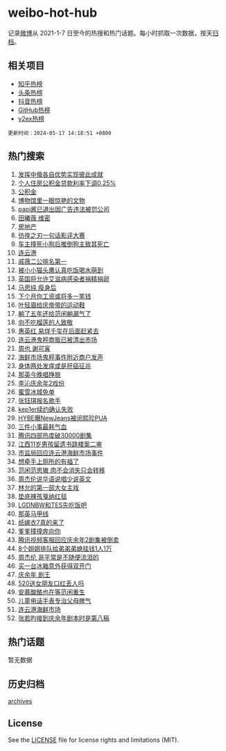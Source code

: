 # weibo-hot-hub

记录[微博](https://www.weibo.com)从 2021-1-7 日至今的热搜和热门话题。每小时抓取一次数据，按天[归档](archives)。

## 相关项目

- [知乎热榜](https://github.com/lonnyzhang423/zhihu-hot-hub)
- [头条热榜](https://github.com/lonnyzhang423/toutiao-hot-hub)
- [抖音热榜](https://github.com/lonnyzhang423/douyin-hot-hub)
- [GitHub热榜](https://github.com/lonnyzhang423/github-hot-hub)
- [v2ex热榜](https://github.com/lonnyzhang423/v2ex-hot-hub)


`更新时间：2024-05-17 14:18:51 +0800`

## 热门搜索

1. [发挥中俄各自优势实现彼此成就](https://m.weibo.cn/search?containerid=100103type%3D1%26t%3D10%26q%3D%23%E5%8F%91%E6%8C%A5%E4%B8%AD%E4%BF%84%E5%90%84%E8%87%AA%E4%BC%98%E5%8A%BF%E5%AE%9E%E7%8E%B0%E5%BD%BC%E6%AD%A4%E6%88%90%E5%B0%B1%23&stream_entry_id=51&isnewpage=1&extparam=seat%3D1%26pos%3D0%26q%3D%2523%25E5%258F%2591%25E6%258C%25A5%25E4%25B8%25AD%25E4%25BF%2584%25E5%2590%2584%25E8%2587%25AA%25E4%25BC%2598%25E5%258A%25BF%25E5%25AE%259E%25E7%258E%25B0%25E5%25BD%25BC%25E6%25AD%25A4%25E6%2588%2590%25E5%25B0%25B1%2523%26stream_entry_id%3D51%26c_type%3D51%26dgr%3D0%26filter_type%3Drealtimehot%26cate%3D10103%26display_time%3D1715926730%26pre_seqid%3D1715926730237013190113)
1. [个人住房公积金贷款利率下调0.25%](https://m.weibo.cn/search?containerid=100103type%3D1%26t%3D10%26q%3D%23%E4%B8%AA%E4%BA%BA%E4%BD%8F%E6%88%BF%E5%85%AC%E7%A7%AF%E9%87%91%E8%B4%B7%E6%AC%BE%E5%88%A9%E7%8E%87%E4%B8%8B%E8%B0%830.25%25%23&stream_entry_id=31&isnewpage=1&extparam=seat%3D1%26pos%3D0%26stream_entry_id%3D31%26lcate%3D5001%26flag%3D1%26realpos%3D1%26filter_type%3Drealtimehot%26dgr%3D0%26c_type%3D31%26cate%3D5001%26q%3D%2523%25E4%25B8%25AA%25E4%25BA%25BA%25E4%25BD%258F%25E6%2588%25BF%25E5%2585%25AC%25E7%25A7%25AF%25E9%2587%2591%25E8%25B4%25B7%25E6%25AC%25BE%25E5%2588%25A9%25E7%258E%2587%25E4%25B8%258B%25E8%25B0%25830.25%2525%2523%26band_rank%3D1%26display_time%3D1715926730%26pre_seqid%3D1715926730237013190113)
1. [公积金](https://m.weibo.cn/search?containerid=100103type%3D1%26t%3D10%26q%3D%E5%85%AC%E7%A7%AF%E9%87%91&stream_entry_id=31&isnewpage=1&extparam=seat%3D1%26pos%3D1%26stream_entry_id%3D31%26lcate%3D5001%26flag%3D1%26realpos%3D2%26filter_type%3Drealtimehot%26dgr%3D0%26c_type%3D31%26cate%3D5001%26q%3D%25E5%2585%25AC%25E7%25A7%25AF%25E9%2587%2591%26band_rank%3D2%26display_time%3D1715926730%26pre_seqid%3D1715926730237013190113)
1. [博物馆里一眼惊艳的文物](https://m.weibo.cn/search?containerid=100103type%3D1%26t%3D10%26q%3D%23%E5%8D%9A%E7%89%A9%E9%A6%86%E9%87%8C%E4%B8%80%E7%9C%BC%E6%83%8A%E8%89%B3%E7%9A%84%E6%96%87%E7%89%A9%23&stream_entry_id=31&isnewpage=1&extparam=seat%3D1%26pos%3D2%26stream_entry_id%3D31%26lcate%3D5001%26flag%3D0%26realpos%3D3%26filter_type%3Drealtimehot%26dgr%3D0%26c_type%3D31%26cate%3D5001%26q%3D%2523%25E5%258D%259A%25E7%2589%25A9%25E9%25A6%2586%25E9%2587%258C%25E4%25B8%2580%25E7%259C%25BC%25E6%2583%258A%25E8%2589%25B3%25E7%259A%2584%25E6%2596%2587%25E7%2589%25A9%2523%26band_rank%3D3%26display_time%3D1715926730%26pre_seqid%3D1715926730237013190113)
1. [papi酱已退出因广告违法被罚公司](https://m.weibo.cn/search?containerid=100103type%3D1%26t%3D10%26q%3D%23papi%E9%85%B1%E5%B7%B2%E9%80%80%E5%87%BA%E5%9B%A0%E5%B9%BF%E5%91%8A%E8%BF%9D%E6%B3%95%E8%A2%AB%E7%BD%9A%E5%85%AC%E5%8F%B8%23&stream_entry_id=31&isnewpage=1&extparam=seat%3D1%26pos%3D3%26stream_entry_id%3D31%26lcate%3D5001%26flag%3D1%26realpos%3D4%26filter_type%3Drealtimehot%26dgr%3D0%26c_type%3D31%26cate%3D5001%26q%3D%2523papi%25E9%2585%25B1%25E5%25B7%25B2%25E9%2580%2580%25E5%2587%25BA%25E5%259B%25A0%25E5%25B9%25BF%25E5%2591%258A%25E8%25BF%259D%25E6%25B3%2595%25E8%25A2%25AB%25E7%25BD%259A%25E5%2585%25AC%25E5%258F%25B8%2523%26band_rank%3D4%26display_time%3D1715926730%26pre_seqid%3D1715926730237013190113)
1. [田曦薇 维密](https://m.weibo.cn/search?containerid=100103type%3D1%26t%3D10%26q%3D%E7%94%B0%E6%9B%A6%E8%96%87+%E7%BB%B4%E5%AF%86&stream_entry_id=31&isnewpage=1&extparam=seat%3D1%26pos%3D4%26stream_entry_id%3D31%26lcate%3D5001%26flag%3D2%26realpos%3D5%26filter_type%3Drealtimehot%26dgr%3D0%26c_type%3D31%26cate%3D5001%26q%3D%25E7%2594%25B0%25E6%259B%25A6%25E8%2596%2587%2520%25E7%25BB%25B4%25E5%25AF%2586%26band_rank%3D5%26display_time%3D1715926730%26pre_seqid%3D1715926730237013190113)
1. [房地产](https://m.weibo.cn/search?containerid=100103type%3D1%26t%3D10%26q%3D%E6%88%BF%E5%9C%B0%E4%BA%A7&stream_entry_id=31&isnewpage=1&extparam=seat%3D1%26pos%3D5%26stream_entry_id%3D31%26lcate%3D5001%26flag%3D1%26realpos%3D6%26filter_type%3Drealtimehot%26dgr%3D0%26c_type%3D31%26cate%3D5001%26q%3D%25E6%2588%25BF%25E5%259C%25B0%25E4%25BA%25A7%26band_rank%3D6%26display_time%3D1715926730%26pre_seqid%3D1715926730237013190113)
1. [彷徨之刃一句话影评大赛](https://m.weibo.cn/search?containerid=100103type%3D1%26t%3D10%26q%3D%23%E5%BD%B7%E5%BE%A8%E4%B9%8B%E5%88%83%E4%B8%80%E5%8F%A5%E8%AF%9D%E5%BD%B1%E8%AF%84%E5%A4%A7%E8%B5%9B%23&stream_entry_id=31&isnewpage=1&extparam=seat%3D1%26pos%3D6%26is_ad_pos%3D1%26stream_entry_id%3D31%26lcate%3D5001%26cate%3D5001%26filter_type%3Drealtimehot%26dgr%3D0%26c_type%3D31%26adid%3D236376%26q%3D%2523%25E5%25BD%25B7%25E5%25BE%25A8%25E4%25B9%258B%25E5%2588%2583%25E4%25B8%2580%25E5%258F%25A5%25E8%25AF%259D%25E5%25BD%25B1%25E8%25AF%2584%25E5%25A4%25A7%25E8%25B5%259B%2523%26band_rank%3D7%26display_time%3D1715926730%26pre_seqid%3D1715926730237013190113)
1. [车主撞死小狗后推倒狗主致其死亡](https://m.weibo.cn/search?containerid=100103type%3D1%26t%3D10%26q%3D%23%E8%BD%A6%E4%B8%BB%E6%92%9E%E6%AD%BB%E5%B0%8F%E7%8B%97%E5%90%8E%E6%8E%A8%E5%80%92%E7%8B%97%E4%B8%BB%E8%87%B4%E5%85%B6%E6%AD%BB%E4%BA%A1%23&stream_entry_id=31&isnewpage=1&extparam=seat%3D1%26pos%3D7%26stream_entry_id%3D31%26lcate%3D5001%26flag%3D0%26realpos%3D7%26filter_type%3Drealtimehot%26dgr%3D0%26c_type%3D31%26cate%3D5001%26q%3D%2523%25E8%25BD%25A6%25E4%25B8%25BB%25E6%2592%259E%25E6%25AD%25BB%25E5%25B0%258F%25E7%258B%2597%25E5%2590%258E%25E6%258E%25A8%25E5%2580%2592%25E7%258B%2597%25E4%25B8%25BB%25E8%2587%25B4%25E5%2585%25B6%25E6%25AD%25BB%25E4%25BA%25A1%2523%26band_rank%3D7%26display_time%3D1715926730%26pre_seqid%3D1715926730237013190113)
1. [连云港](https://m.weibo.cn/search?containerid=100103type%3D1%26t%3D10%26q%3D%E8%BF%9E%E4%BA%91%E6%B8%AF&stream_entry_id=31&isnewpage=1&extparam=seat%3D1%26pos%3D8%26stream_entry_id%3D31%26lcate%3D5001%26flag%3D1%26realpos%3D8%26filter_type%3Drealtimehot%26dgr%3D0%26c_type%3D31%26cate%3D5001%26q%3D%25E8%25BF%259E%25E4%25BA%2591%25E6%25B8%25AF%26band_rank%3D8%26display_time%3D1715926730%26pre_seqid%3D1715926730237013190113)
1. [戚薇二公排名第一](https://m.weibo.cn/search?containerid=100103type%3D1%26t%3D10%26q%3D%23%E6%88%9A%E8%96%87%E4%BA%8C%E5%85%AC%E6%8E%92%E5%90%8D%E7%AC%AC%E4%B8%80%23&stream_entry_id=31&isnewpage=1&extparam=seat%3D1%26pos%3D9%26stream_entry_id%3D31%26lcate%3D5001%26flag%3D1%26realpos%3D9%26filter_type%3Drealtimehot%26dgr%3D0%26c_type%3D31%26cate%3D5001%26q%3D%2523%25E6%2588%259A%25E8%2596%2587%25E4%25BA%258C%25E5%2585%25AC%25E6%258E%2592%25E5%2590%258D%25E7%25AC%25AC%25E4%25B8%2580%2523%26band_rank%3D9%26display_time%3D1715926730%26pre_seqid%3D1715926730237013190113)
1. [被小小猫头鹰认真吃饭喝水萌到](https://m.weibo.cn/search?containerid=100103type%3D1%26t%3D10%26q%3D%23%E8%A2%AB%E5%B0%8F%E5%B0%8F%E7%8C%AB%E5%A4%B4%E9%B9%B0%E8%AE%A4%E7%9C%9F%E5%90%83%E9%A5%AD%E5%96%9D%E6%B0%B4%E8%90%8C%E5%88%B0%23&stream_entry_id=31&isnewpage=1&extparam=seat%3D1%26pos%3D10%26stream_entry_id%3D31%26lcate%3D5001%26flag%3D32768%26realpos%3D10%26filter_type%3Drealtimehot%26dgr%3D0%26c_type%3D31%26cate%3D5001%26q%3D%2523%25E8%25A2%25AB%25E5%25B0%258F%25E5%25B0%258F%25E7%258C%25AB%25E5%25A4%25B4%25E9%25B9%25B0%25E8%25AE%25A4%25E7%259C%259F%25E5%2590%2583%25E9%25A5%25AD%25E5%2596%259D%25E6%25B0%25B4%25E8%2590%258C%25E5%2588%25B0%2523%26band_rank%3D10%26display_time%3D1715926730%26pre_seqid%3D1715926730237013190113)
1. [英国将允许艾滋病感染者捐精捐卵](https://m.weibo.cn/search?containerid=100103type%3D1%26t%3D10%26q%3D%23%E8%8B%B1%E5%9B%BD%E5%B0%86%E5%85%81%E8%AE%B8%E8%89%BE%E6%BB%8B%E7%97%85%E6%84%9F%E6%9F%93%E8%80%85%E6%8D%90%E7%B2%BE%E6%8D%90%E5%8D%B5%23&stream_entry_id=31&isnewpage=1&extparam=seat%3D1%26pos%3D11%26stream_entry_id%3D31%26lcate%3D5001%26flag%3D2%26realpos%3D11%26filter_type%3Drealtimehot%26dgr%3D0%26c_type%3D31%26cate%3D5001%26q%3D%2523%25E8%258B%25B1%25E5%259B%25BD%25E5%25B0%2586%25E5%2585%2581%25E8%25AE%25B8%25E8%2589%25BE%25E6%25BB%258B%25E7%2597%2585%25E6%2584%259F%25E6%259F%2593%25E8%2580%2585%25E6%258D%2590%25E7%25B2%25BE%25E6%258D%2590%25E5%258D%25B5%2523%26band_rank%3D11%26display_time%3D1715926730%26pre_seqid%3D1715926730237013190113)
1. [马思纯 瘦身后](https://m.weibo.cn/search?containerid=100103type%3D1%26t%3D10%26q%3D%E9%A9%AC%E6%80%9D%E7%BA%AF+%E7%98%A6%E8%BA%AB%E5%90%8E&stream_entry_id=31&isnewpage=1&extparam=seat%3D1%26pos%3D12%26stream_entry_id%3D31%26lcate%3D5001%26flag%3D1%26realpos%3D12%26filter_type%3Drealtimehot%26dgr%3D0%26c_type%3D31%26cate%3D5001%26q%3D%25E9%25A9%25AC%25E6%2580%259D%25E7%25BA%25AF%2520%25E7%2598%25A6%25E8%25BA%25AB%25E5%2590%258E%26band_rank%3D12%26display_time%3D1715926730%26pre_seqid%3D1715926730237013190113)
1. [下个月你工资或将多一笔钱](https://m.weibo.cn/search?containerid=100103type%3D1%26t%3D10%26q%3D%23%E4%B8%8B%E4%B8%AA%E6%9C%88%E4%BD%A0%E5%B7%A5%E8%B5%84%E6%88%96%E5%B0%86%E5%A4%9A%E4%B8%80%E7%AC%94%E9%92%B1%23&stream_entry_id=31&isnewpage=1&extparam=seat%3D1%26pos%3D13%26stream_entry_id%3D31%26lcate%3D5001%26flag%3D0%26realpos%3D13%26filter_type%3Drealtimehot%26dgr%3D0%26c_type%3D31%26cate%3D5001%26q%3D%2523%25E4%25B8%258B%25E4%25B8%25AA%25E6%259C%2588%25E4%25BD%25A0%25E5%25B7%25A5%25E8%25B5%2584%25E6%2588%2596%25E5%25B0%2586%25E5%25A4%259A%25E4%25B8%2580%25E7%25AC%2594%25E9%2592%25B1%2523%26band_rank%3D13%26display_time%3D1715926730%26pre_seqid%3D1715926730237013190113)
1. [叶轻眉给庆帝带的运动鞋](https://m.weibo.cn/search?containerid=100103type%3D1%26t%3D10%26q%3D%E5%8F%B6%E8%BD%BB%E7%9C%89%E7%BB%99%E5%BA%86%E5%B8%9D%E5%B8%A6%E7%9A%84%E8%BF%90%E5%8A%A8%E9%9E%8B&stream_entry_id=31&isnewpage=1&extparam=seat%3D1%26pos%3D14%26stream_entry_id%3D31%26lcate%3D5001%26flag%3D2%26realpos%3D14%26filter_type%3Drealtimehot%26dgr%3D0%26c_type%3D31%26cate%3D5001%26q%3D%25E5%258F%25B6%25E8%25BD%25BB%25E7%259C%2589%25E7%25BB%2599%25E5%25BA%2586%25E5%25B8%259D%25E5%25B8%25A6%25E7%259A%2584%25E8%25BF%2590%25E5%258A%25A8%25E9%259E%258B%26band_rank%3D14%26display_time%3D1715926730%26pre_seqid%3D1715926730237013190113)
1. [躺了五年还给范闲躺漏气了](https://m.weibo.cn/search?containerid=100103type%3D1%26t%3D10%26q%3D%E8%BA%BA%E4%BA%86%E4%BA%94%E5%B9%B4%E8%BF%98%E7%BB%99%E8%8C%83%E9%97%B2%E8%BA%BA%E6%BC%8F%E6%B0%94%E4%BA%86&stream_entry_id=31&isnewpage=1&extparam=seat%3D1%26pos%3D15%26stream_entry_id%3D31%26lcate%3D5001%26flag%3D0%26realpos%3D15%26filter_type%3Drealtimehot%26dgr%3D0%26c_type%3D31%26cate%3D5001%26q%3D%25E8%25BA%25BA%25E4%25BA%2586%25E4%25BA%2594%25E5%25B9%25B4%25E8%25BF%2598%25E7%25BB%2599%25E8%258C%2583%25E9%2597%25B2%25E8%25BA%25BA%25E6%25BC%258F%25E6%25B0%2594%25E4%25BA%2586%26band_rank%3D15%26display_time%3D1715926730%26pre_seqid%3D1715926730237013190113)
1. [向不吃榴莲的人致敬](https://m.weibo.cn/search?containerid=100103type%3D1%26t%3D10%26q%3D%23%E5%90%91%E4%B8%8D%E5%90%83%E6%A6%B4%E8%8E%B2%E7%9A%84%E4%BA%BA%E8%87%B4%E6%95%AC%23&stream_entry_id=31&isnewpage=1&extparam=seat%3D1%26pos%3D16%26stream_entry_id%3D31%26lcate%3D5001%26flag%3D0%26realpos%3D16%26cate%3D5001%26filter_type%3Drealtimehot%26dgr%3D0%26c_type%3D31%26adid%3D235881%26q%3D%2523%25E5%2590%2591%25E4%25B8%258D%25E5%2590%2583%25E6%25A6%25B4%25E8%258E%25B2%25E7%259A%2584%25E4%25BA%25BA%25E8%2587%25B4%25E6%2595%25AC%2523%26band_rank%3D16%26display_time%3D1715926730%26pre_seqid%3D1715926730237013190113)
1. [惠英红 易烊千玺在后面赶紧去](https://m.weibo.cn/search?containerid=100103type%3D1%26t%3D10%26q%3D%E6%83%A0%E8%8B%B1%E7%BA%A2+%E6%98%93%E7%83%8A%E5%8D%83%E7%8E%BA%E5%9C%A8%E5%90%8E%E9%9D%A2%E8%B5%B6%E7%B4%A7%E5%8E%BB&stream_entry_id=31&isnewpage=1&extparam=seat%3D1%26pos%3D17%26stream_entry_id%3D31%26lcate%3D5001%26flag%3D1%26realpos%3D17%26filter_type%3Drealtimehot%26dgr%3D0%26c_type%3D31%26cate%3D5001%26q%3D%25E6%2583%25A0%25E8%258B%25B1%25E7%25BA%25A2%2520%25E6%2598%2593%25E7%2583%258A%25E5%258D%2583%25E7%258E%25BA%25E5%259C%25A8%25E5%2590%258E%25E9%259D%25A2%25E8%25B5%25B6%25E7%25B4%25A7%25E5%258E%25BB%26band_rank%3D17%26display_time%3D1715926730%26pre_seqid%3D1715926730237013190113)
1. [连云港鬼秤商贩已被清出市场](https://m.weibo.cn/search?containerid=100103type%3D1%26t%3D10%26q%3D%23%E8%BF%9E%E4%BA%91%E6%B8%AF%E9%AC%BC%E7%A7%A4%E5%95%86%E8%B4%A9%E5%B7%B2%E8%A2%AB%E6%B8%85%E5%87%BA%E5%B8%82%E5%9C%BA%23&stream_entry_id=31&isnewpage=1&extparam=seat%3D1%26pos%3D18%26stream_entry_id%3D31%26lcate%3D5001%26flag%3D0%26realpos%3D18%26filter_type%3Drealtimehot%26dgr%3D0%26c_type%3D31%26cate%3D5001%26q%3D%2523%25E8%25BF%259E%25E4%25BA%2591%25E6%25B8%25AF%25E9%25AC%25BC%25E7%25A7%25A4%25E5%2595%2586%25E8%25B4%25A9%25E5%25B7%25B2%25E8%25A2%25AB%25E6%25B8%2585%25E5%2587%25BA%25E5%25B8%2582%25E5%259C%25BA%2523%26band_rank%3D18%26display_time%3D1715926730%26pre_seqid%3D1715926730237013190113)
1. [周也 谢可寅](https://m.weibo.cn/search?containerid=100103type%3D1%26t%3D10%26q%3D%E5%91%A8%E4%B9%9F+%E8%B0%A2%E5%8F%AF%E5%AF%85&stream_entry_id=31&isnewpage=1&extparam=seat%3D1%26pos%3D19%26stream_entry_id%3D31%26lcate%3D5001%26flag%3D1%26realpos%3D19%26filter_type%3Drealtimehot%26dgr%3D0%26c_type%3D31%26cate%3D5001%26q%3D%25E5%2591%25A8%25E4%25B9%259F%2520%25E8%25B0%25A2%25E5%258F%25AF%25E5%25AF%2585%26band_rank%3D19%26display_time%3D1715926730%26pre_seqid%3D1715926730237013190113)
1. [海鲜市场鬼秤事件附近商户发声](https://m.weibo.cn/search?containerid=100103type%3D1%26t%3D10%26q%3D%23%E6%B5%B7%E9%B2%9C%E5%B8%82%E5%9C%BA%E9%AC%BC%E7%A7%A4%E4%BA%8B%E4%BB%B6%E9%99%84%E8%BF%91%E5%95%86%E6%88%B7%E5%8F%91%E5%A3%B0%23&stream_entry_id=31&isnewpage=1&extparam=seat%3D1%26pos%3D20%26stream_entry_id%3D31%26lcate%3D5001%26flag%3D1%26realpos%3D20%26filter_type%3Drealtimehot%26dgr%3D0%26c_type%3D31%26cate%3D5001%26q%3D%2523%25E6%25B5%25B7%25E9%25B2%259C%25E5%25B8%2582%25E5%259C%25BA%25E9%25AC%25BC%25E7%25A7%25A4%25E4%25BA%258B%25E4%25BB%25B6%25E9%2599%2584%25E8%25BF%2591%25E5%2595%2586%25E6%2588%25B7%25E5%258F%2591%25E5%25A3%25B0%2523%26band_rank%3D20%26display_time%3D1715926730%26pre_seqid%3D1715926730237013190113)
1. [身体两处发痒或是肝癌征兆](https://m.weibo.cn/search?containerid=100103type%3D1%26t%3D10%26q%3D%23%E8%BA%AB%E4%BD%93%E4%B8%A4%E5%A4%84%E5%8F%91%E7%97%92%E6%88%96%E6%98%AF%E8%82%9D%E7%99%8C%E5%BE%81%E5%85%86%23&stream_entry_id=31&isnewpage=1&extparam=seat%3D1%26pos%3D21%26stream_entry_id%3D31%26lcate%3D5001%26flag%3D0%26realpos%3D21%26filter_type%3Drealtimehot%26dgr%3D0%26c_type%3D31%26cate%3D5001%26q%3D%2523%25E8%25BA%25AB%25E4%25BD%2593%25E4%25B8%25A4%25E5%25A4%2584%25E5%258F%2591%25E7%2597%2592%25E6%2588%2596%25E6%2598%25AF%25E8%2582%259D%25E7%2599%258C%25E5%25BE%2581%25E5%2585%2586%2523%26band_rank%3D21%26display_time%3D1715926730%26pre_seqid%3D1715926730237013190113)
1. [那英今晚唱挣脱](https://m.weibo.cn/search?containerid=100103type%3D1%26t%3D10%26q%3D%23%E9%82%A3%E8%8B%B1%E4%BB%8A%E6%99%9A%E5%94%B1%E6%8C%A3%E8%84%B1%23&stream_entry_id=31&isnewpage=1&extparam=seat%3D1%26pos%3D22%26stream_entry_id%3D31%26lcate%3D5001%26flag%3D1%26realpos%3D22%26filter_type%3Drealtimehot%26dgr%3D0%26c_type%3D31%26cate%3D5001%26q%3D%2523%25E9%2582%25A3%25E8%258B%25B1%25E4%25BB%258A%25E6%2599%259A%25E5%2594%25B1%25E6%258C%25A3%25E8%2584%25B1%2523%26band_rank%3D22%26display_time%3D1715926730%26pre_seqid%3D1715926730237013190113)
1. [李沁庆余年2戏份](https://m.weibo.cn/search?containerid=100103type%3D1%26t%3D10%26q%3D%23%E6%9D%8E%E6%B2%81%E5%BA%86%E4%BD%99%E5%B9%B42%E6%88%8F%E4%BB%BD%23&stream_entry_id=31&isnewpage=1&extparam=seat%3D1%26pos%3D23%26stream_entry_id%3D31%26lcate%3D5001%26flag%3D1%26realpos%3D23%26filter_type%3Drealtimehot%26dgr%3D0%26c_type%3D31%26cate%3D5001%26q%3D%2523%25E6%259D%258E%25E6%25B2%2581%25E5%25BA%2586%25E4%25BD%2599%25E5%25B9%25B42%25E6%2588%258F%25E4%25BB%25BD%2523%26band_rank%3D23%26display_time%3D1715926730%26pre_seqid%3D1715926730237013190113)
1. [蜜雪冰城免单](https://m.weibo.cn/search?containerid=100103type%3D1%26t%3D10%26q%3D%E8%9C%9C%E9%9B%AA%E5%86%B0%E5%9F%8E%E5%85%8D%E5%8D%95&stream_entry_id=31&isnewpage=1&extparam=seat%3D1%26pos%3D24%26stream_entry_id%3D31%26lcate%3D5001%26flag%3D1%26realpos%3D24%26filter_type%3Drealtimehot%26dgr%3D0%26c_type%3D31%26cate%3D5001%26q%3D%25E8%259C%259C%25E9%259B%25AA%25E5%2586%25B0%25E5%259F%258E%25E5%2585%258D%25E5%258D%2595%26band_rank%3D24%26display_time%3D1715926730%26pre_seqid%3D1715926730237013190113)
1. [张钰琪报名歌手](https://m.weibo.cn/search?containerid=100103type%3D1%26t%3D10%26q%3D%23%E5%BC%A0%E9%92%B0%E7%90%AA%E6%8A%A5%E5%90%8D%E6%AD%8C%E6%89%8B%23&stream_entry_id=31&isnewpage=1&extparam=seat%3D1%26pos%3D25%26stream_entry_id%3D31%26lcate%3D5001%26flag%3D0%26realpos%3D25%26filter_type%3Drealtimehot%26dgr%3D0%26c_type%3D31%26cate%3D5001%26q%3D%2523%25E5%25BC%25A0%25E9%2592%25B0%25E7%2590%25AA%25E6%258A%25A5%25E5%2590%258D%25E6%25AD%258C%25E6%2589%258B%2523%26band_rank%3D25%26display_time%3D1715926730%26pre_seqid%3D1715926730237013190113)
1. [kep1er续约确认失败](https://m.weibo.cn/search?containerid=100103type%3D1%26t%3D10%26q%3D%23kep1er%E7%BB%AD%E7%BA%A6%E7%A1%AE%E8%AE%A4%E5%A4%B1%E8%B4%A5%23&stream_entry_id=31&isnewpage=1&extparam=seat%3D1%26pos%3D26%26stream_entry_id%3D31%26lcate%3D5001%26flag%3D0%26realpos%3D26%26filter_type%3Drealtimehot%26dgr%3D0%26c_type%3D31%26cate%3D5001%26q%3D%2523kep1er%25E7%25BB%25AD%25E7%25BA%25A6%25E7%25A1%25AE%25E8%25AE%25A4%25E5%25A4%25B1%25E8%25B4%25A5%2523%26band_rank%3D26%26display_time%3D1715926730%26pre_seqid%3D1715926730237013190113)
1. [HYBE曝NewJeans被闵熙珍PUA](https://m.weibo.cn/search?containerid=100103type%3D1%26t%3D10%26q%3D%23HYBE%E6%9B%9DNewJeans%E8%A2%AB%E9%97%B5%E7%86%99%E7%8F%8DPUA%23&stream_entry_id=31&isnewpage=1&extparam=seat%3D1%26pos%3D27%26stream_entry_id%3D31%26lcate%3D5001%26flag%3D1%26realpos%3D27%26filter_type%3Drealtimehot%26dgr%3D0%26c_type%3D31%26cate%3D5001%26q%3D%2523HYBE%25E6%259B%259DNewJeans%25E8%25A2%25AB%25E9%2597%25B5%25E7%2586%2599%25E7%258F%258DPUA%2523%26band_rank%3D27%26display_time%3D1715926730%26pre_seqid%3D1715926730237013190113)
1. [三件小事最耗气血](https://m.weibo.cn/search?containerid=100103type%3D1%26t%3D10%26q%3D%23%E4%B8%89%E4%BB%B6%E5%B0%8F%E4%BA%8B%E6%9C%80%E8%80%97%E6%B0%94%E8%A1%80%23&stream_entry_id=31&isnewpage=1&extparam=seat%3D1%26pos%3D28%26stream_entry_id%3D31%26lcate%3D5001%26flag%3D1%26realpos%3D28%26filter_type%3Drealtimehot%26dgr%3D0%26c_type%3D31%26cate%3D5001%26q%3D%2523%25E4%25B8%2589%25E4%25BB%25B6%25E5%25B0%258F%25E4%25BA%258B%25E6%259C%2580%25E8%2580%2597%25E6%25B0%2594%25E8%25A1%2580%2523%26band_rank%3D28%26display_time%3D1715926730%26pre_seqid%3D1715926730237013190113)
1. [腾讯四部热度破30000剧集](https://m.weibo.cn/search?containerid=100103type%3D1%26t%3D10%26q%3D%23%E8%85%BE%E8%AE%AF%E5%9B%9B%E9%83%A8%E7%83%AD%E5%BA%A6%E7%A0%B430000%E5%89%A7%E9%9B%86%23&stream_entry_id=31&isnewpage=1&extparam=seat%3D1%26pos%3D29%26stream_entry_id%3D31%26lcate%3D5001%26flag%3D0%26realpos%3D29%26filter_type%3Drealtimehot%26dgr%3D0%26c_type%3D31%26cate%3D5001%26q%3D%2523%25E8%2585%25BE%25E8%25AE%25AF%25E5%259B%259B%25E9%2583%25A8%25E7%2583%25AD%25E5%25BA%25A6%25E7%25A0%25B430000%25E5%2589%25A7%25E9%259B%2586%2523%26band_rank%3D29%26display_time%3D1715926730%26pre_seqid%3D1715926730237013190113)
1. [江西11岁男孩留遗书跳楼案二审](https://m.weibo.cn/search?containerid=100103type%3D1%26t%3D10%26q%3D%23%E6%B1%9F%E8%A5%BF11%E5%B2%81%E7%94%B7%E5%AD%A9%E7%95%99%E9%81%97%E4%B9%A6%E8%B7%B3%E6%A5%BC%E6%A1%88%E4%BA%8C%E5%AE%A1%23&stream_entry_id=31&isnewpage=1&extparam=seat%3D1%26pos%3D30%26stream_entry_id%3D31%26lcate%3D5001%26flag%3D0%26realpos%3D30%26filter_type%3Drealtimehot%26dgr%3D0%26c_type%3D31%26cate%3D5001%26q%3D%2523%25E6%25B1%259F%25E8%25A5%25BF11%25E5%25B2%2581%25E7%2594%25B7%25E5%25AD%25A9%25E7%2595%2599%25E9%2581%2597%25E4%25B9%25A6%25E8%25B7%25B3%25E6%25A5%25BC%25E6%25A1%2588%25E4%25BA%258C%25E5%25AE%25A1%2523%26band_rank%3D30%26display_time%3D1715926730%26pre_seqid%3D1715926730237013190113)
1. [市监局回应连云港海鲜市场事件](https://m.weibo.cn/search?containerid=100103type%3D1%26t%3D10%26q%3D%23%E5%B8%82%E7%9B%91%E5%B1%80%E5%9B%9E%E5%BA%94%E8%BF%9E%E4%BA%91%E6%B8%AF%E6%B5%B7%E9%B2%9C%E5%B8%82%E5%9C%BA%E4%BA%8B%E4%BB%B6%23&stream_entry_id=31&isnewpage=1&extparam=seat%3D1%26pos%3D31%26stream_entry_id%3D31%26lcate%3D5001%26flag%3D0%26realpos%3D31%26filter_type%3Drealtimehot%26dgr%3D0%26c_type%3D31%26cate%3D5001%26q%3D%2523%25E5%25B8%2582%25E7%259B%2591%25E5%25B1%2580%25E5%259B%259E%25E5%25BA%2594%25E8%25BF%259E%25E4%25BA%2591%25E6%25B8%25AF%25E6%25B5%25B7%25E9%25B2%259C%25E5%25B8%2582%25E5%259C%25BA%25E4%25BA%258B%25E4%25BB%25B6%2523%26band_rank%3D31%26display_time%3D1715926730%26pre_seqid%3D1715926730237013190113)
1. [想牵手上厕所的有福了](https://m.weibo.cn/search?containerid=100103type%3D1%26t%3D10%26q%3D%23%E6%83%B3%E7%89%B5%E6%89%8B%E4%B8%8A%E5%8E%95%E6%89%80%E7%9A%84%E6%9C%89%E7%A6%8F%E4%BA%86%23&stream_entry_id=31&isnewpage=1&extparam=seat%3D1%26pos%3D32%26stream_entry_id%3D31%26lcate%3D5001%26flag%3D1%26realpos%3D32%26filter_type%3Drealtimehot%26dgr%3D0%26c_type%3D31%26cate%3D5001%26q%3D%2523%25E6%2583%25B3%25E7%2589%25B5%25E6%2589%258B%25E4%25B8%258A%25E5%258E%2595%25E6%2589%2580%25E7%259A%2584%25E6%259C%2589%25E7%25A6%258F%25E4%25BA%2586%2523%26band_rank%3D32%26display_time%3D1715926730%26pre_seqid%3D1715926730237013190113)
1. [范闲范思辙 肉不会消失只会转移](https://m.weibo.cn/search?containerid=100103type%3D1%26t%3D10%26q%3D%E8%8C%83%E9%97%B2%E8%8C%83%E6%80%9D%E8%BE%99+%E8%82%89%E4%B8%8D%E4%BC%9A%E6%B6%88%E5%A4%B1%E5%8F%AA%E4%BC%9A%E8%BD%AC%E7%A7%BB&stream_entry_id=31&isnewpage=1&extparam=seat%3D1%26pos%3D33%26stream_entry_id%3D31%26lcate%3D5001%26flag%3D1%26realpos%3D33%26filter_type%3Drealtimehot%26dgr%3D0%26c_type%3D31%26cate%3D5001%26q%3D%25E8%258C%2583%25E9%2597%25B2%25E8%258C%2583%25E6%2580%259D%25E8%25BE%2599%2520%25E8%2582%2589%25E4%25B8%258D%25E4%25BC%259A%25E6%25B6%2588%25E5%25A4%25B1%25E5%258F%25AA%25E4%25BC%259A%25E8%25BD%25AC%25E7%25A7%25BB%26band_rank%3D33%26display_time%3D1715926730%26pre_seqid%3D1715926730237013190113)
1. [周杰伦说华语说唱少说英文](https://m.weibo.cn/search?containerid=100103type%3D1%26t%3D10%26q%3D%23%E5%91%A8%E6%9D%B0%E4%BC%A6%E8%AF%B4%E5%8D%8E%E8%AF%AD%E8%AF%B4%E5%94%B1%E5%B0%91%E8%AF%B4%E8%8B%B1%E6%96%87%23&stream_entry_id=31&isnewpage=1&extparam=seat%3D1%26pos%3D34%26stream_entry_id%3D31%26lcate%3D5001%26flag%3D1%26realpos%3D34%26filter_type%3Drealtimehot%26dgr%3D0%26c_type%3D31%26cate%3D5001%26q%3D%2523%25E5%2591%25A8%25E6%259D%25B0%25E4%25BC%25A6%25E8%25AF%25B4%25E5%258D%258E%25E8%25AF%25AD%25E8%25AF%25B4%25E5%2594%25B1%25E5%25B0%2591%25E8%25AF%25B4%25E8%258B%25B1%25E6%2596%2587%2523%26band_rank%3D34%26display_time%3D1715926730%26pre_seqid%3D1715926730237013190113)
1. [林允的第一部大女主戏](https://m.weibo.cn/search?containerid=100103type%3D1%26t%3D10%26q%3D%23%E6%9E%97%E5%85%81%E7%9A%84%E7%AC%AC%E4%B8%80%E9%83%A8%E5%A4%A7%E5%A5%B3%E4%B8%BB%E6%88%8F%23&stream_entry_id=31&isnewpage=1&extparam=seat%3D1%26pos%3D35%26stream_entry_id%3D31%26lcate%3D5001%26flag%3D1%26realpos%3D35%26filter_type%3Drealtimehot%26dgr%3D0%26c_type%3D31%26cate%3D5001%26q%3D%2523%25E6%259E%2597%25E5%2585%2581%25E7%259A%2584%25E7%25AC%25AC%25E4%25B8%2580%25E9%2583%25A8%25E5%25A4%25A7%25E5%25A5%25B3%25E4%25B8%25BB%25E6%2588%258F%2523%26band_rank%3D35%26display_time%3D1715926730%26pre_seqid%3D1715926730237013190113)
1. [垫底辣孩戛纳红毯](https://m.weibo.cn/search?containerid=100103type%3D1%26t%3D10%26q%3D%23%E5%9E%AB%E5%BA%95%E8%BE%A3%E5%AD%A9%E6%88%9B%E7%BA%B3%E7%BA%A2%E6%AF%AF%23&stream_entry_id=31&isnewpage=1&extparam=seat%3D1%26pos%3D36%26stream_entry_id%3D31%26lcate%3D5001%26flag%3D0%26realpos%3D36%26filter_type%3Drealtimehot%26dgr%3D0%26c_type%3D31%26cate%3D5001%26q%3D%2523%25E5%259E%25AB%25E5%25BA%2595%25E8%25BE%25A3%25E5%25AD%25A9%25E6%2588%259B%25E7%25BA%25B3%25E7%25BA%25A2%25E6%25AF%25AF%2523%26band_rank%3D36%26display_time%3D1715926730%26pre_seqid%3D1715926730237013190113)
1. [LGDNBW和TES先吃饭吧](https://m.weibo.cn/search?containerid=100103type%3D1%26t%3D10%26q%3D%23LGDNBW%E5%92%8CTES%E5%85%88%E5%90%83%E9%A5%AD%E5%90%A7%23&stream_entry_id=31&isnewpage=1&extparam=seat%3D1%26pos%3D37%26stream_entry_id%3D31%26lcate%3D5001%26flag%3D1%26realpos%3D37%26filter_type%3Drealtimehot%26dgr%3D0%26c_type%3D31%26cate%3D5001%26q%3D%2523LGDNBW%25E5%2592%258CTES%25E5%2585%2588%25E5%2590%2583%25E9%25A5%25AD%25E5%2590%25A7%2523%26band_rank%3D37%26display_time%3D1715926730%26pre_seqid%3D1715926730237013190113)
1. [那英马甲线](https://m.weibo.cn/search?containerid=100103type%3D1%26t%3D10%26q%3D%E9%82%A3%E8%8B%B1%E9%A9%AC%E7%94%B2%E7%BA%BF&stream_entry_id=31&isnewpage=1&extparam=seat%3D1%26pos%3D38%26stream_entry_id%3D31%26lcate%3D5001%26flag%3D1%26realpos%3D38%26filter_type%3Drealtimehot%26dgr%3D0%26c_type%3D31%26cate%3D5001%26q%3D%25E9%2582%25A3%25E8%258B%25B1%25E9%25A9%25AC%25E7%2594%25B2%25E7%25BA%25BF%26band_rank%3D38%26display_time%3D1715926730%26pre_seqid%3D1715926730237013190113)
1. [纸嫁衣7真的来了](https://m.weibo.cn/search?containerid=100103type%3D1%26t%3D10%26q%3D%23%E7%BA%B8%E5%AB%81%E8%A1%A37%E7%9C%9F%E7%9A%84%E6%9D%A5%E4%BA%86%23&stream_entry_id=31&isnewpage=1&extparam=seat%3D1%26pos%3D39%26stream_entry_id%3D31%26lcate%3D5001%26flag%3D1%26realpos%3D39%26filter_type%3Drealtimehot%26dgr%3D0%26c_type%3D31%26cate%3D5001%26q%3D%2523%25E7%25BA%25B8%25E5%25AB%2581%25E8%25A1%25A37%25E7%259C%259F%25E7%259A%2584%25E6%259D%25A5%25E4%25BA%2586%2523%26band_rank%3D39%26display_time%3D1715926730%26pre_seqid%3D1715926730237013190113)
1. [爹爹撞撞奔向你](https://m.weibo.cn/search?containerid=100103type%3D1%26t%3D10%26q%3D%E7%88%B9%E7%88%B9%E6%92%9E%E6%92%9E%E5%A5%94%E5%90%91%E4%BD%A0&stream_entry_id=31&isnewpage=1&extparam=seat%3D1%26pos%3D40%26stream_entry_id%3D31%26lcate%3D5001%26flag%3D0%26realpos%3D40%26filter_type%3Drealtimehot%26dgr%3D0%26c_type%3D31%26cate%3D5001%26q%3D%25E7%2588%25B9%25E7%2588%25B9%25E6%2592%259E%25E6%2592%259E%25E5%25A5%2594%25E5%2590%2591%25E4%25BD%25A0%26band_rank%3D40%26display_time%3D1715926730%26pre_seqid%3D1715926730237013190113)
1. [腾讯视频客服回应庆余年2剧集被倒卖](https://m.weibo.cn/search?containerid=100103type%3D1%26t%3D10%26q%3D%23%E8%85%BE%E8%AE%AF%E8%A7%86%E9%A2%91%E5%AE%A2%E6%9C%8D%E5%9B%9E%E5%BA%94%E5%BA%86%E4%BD%99%E5%B9%B42%E5%89%A7%E9%9B%86%E8%A2%AB%E5%80%92%E5%8D%96%23&stream_entry_id=31&isnewpage=1&extparam=seat%3D1%26pos%3D41%26stream_entry_id%3D31%26lcate%3D5001%26flag%3D0%26realpos%3D41%26filter_type%3Drealtimehot%26dgr%3D0%26c_type%3D31%26cate%3D5001%26q%3D%2523%25E8%2585%25BE%25E8%25AE%25AF%25E8%25A7%2586%25E9%25A2%2591%25E5%25AE%25A2%25E6%259C%258D%25E5%259B%259E%25E5%25BA%2594%25E5%25BA%2586%25E4%25BD%2599%25E5%25B9%25B42%25E5%2589%25A7%25E9%259B%2586%25E8%25A2%25AB%25E5%2580%2592%25E5%258D%2596%2523%26band_rank%3D41%26display_time%3D1715926730%26pre_seqid%3D1715926730237013190113)
1. [8个姐姐排队给弟弟弟媳挂钱1人1万](https://m.weibo.cn/search?containerid=100103type%3D1%26t%3D10%26q%3D%238%E4%B8%AA%E5%A7%90%E5%A7%90%E6%8E%92%E9%98%9F%E7%BB%99%E5%BC%9F%E5%BC%9F%E5%BC%9F%E5%AA%B3%E6%8C%82%E9%92%B11%E4%BA%BA1%E4%B8%87%23&stream_entry_id=31&isnewpage=1&extparam=seat%3D1%26pos%3D42%26stream_entry_id%3D31%26lcate%3D5001%26flag%3D0%26realpos%3D42%26filter_type%3Drealtimehot%26dgr%3D0%26c_type%3D31%26cate%3D5001%26q%3D%25238%25E4%25B8%25AA%25E5%25A7%2590%25E5%25A7%2590%25E6%258E%2592%25E9%2598%259F%25E7%25BB%2599%25E5%25BC%259F%25E5%25BC%259F%25E5%25BC%259F%25E5%25AA%25B3%25E6%258C%2582%25E9%2592%25B11%25E4%25BA%25BA1%25E4%25B8%2587%2523%26band_rank%3D42%26display_time%3D1715926730%26pre_seqid%3D1715926730237013190113)
1. [周杰伦 哥平常是不随便流泪的](https://m.weibo.cn/search?containerid=100103type%3D1%26t%3D10%26q%3D%E5%91%A8%E6%9D%B0%E4%BC%A6+%E5%93%A5%E5%B9%B3%E5%B8%B8%E6%98%AF%E4%B8%8D%E9%9A%8F%E4%BE%BF%E6%B5%81%E6%B3%AA%E7%9A%84&stream_entry_id=31&isnewpage=1&extparam=seat%3D1%26pos%3D43%26stream_entry_id%3D31%26lcate%3D5001%26flag%3D0%26realpos%3D43%26filter_type%3Drealtimehot%26dgr%3D0%26c_type%3D31%26cate%3D5001%26q%3D%25E5%2591%25A8%25E6%259D%25B0%25E4%25BC%25A6%2520%25E5%2593%25A5%25E5%25B9%25B3%25E5%25B8%25B8%25E6%2598%25AF%25E4%25B8%258D%25E9%259A%258F%25E4%25BE%25BF%25E6%25B5%2581%25E6%25B3%25AA%25E7%259A%2584%26band_rank%3D43%26display_time%3D1715926730%26pre_seqid%3D1715926730237013190113)
1. [买一台冰箱意外获得双开门](https://m.weibo.cn/search?containerid=100103type%3D1%26t%3D10%26q%3D%23%E4%B9%B0%E4%B8%80%E5%8F%B0%E5%86%B0%E7%AE%B1%E6%84%8F%E5%A4%96%E8%8E%B7%E5%BE%97%E5%8F%8C%E5%BC%80%E9%97%A8%23&stream_entry_id=31&isnewpage=1&extparam=seat%3D1%26pos%3D44%26stream_entry_id%3D31%26lcate%3D5001%26flag%3D0%26realpos%3D44%26filter_type%3Drealtimehot%26dgr%3D0%26c_type%3D31%26cate%3D5001%26q%3D%2523%25E4%25B9%25B0%25E4%25B8%2580%25E5%258F%25B0%25E5%2586%25B0%25E7%25AE%25B1%25E6%2584%258F%25E5%25A4%2596%25E8%258E%25B7%25E5%25BE%2597%25E5%258F%258C%25E5%25BC%2580%25E9%2597%25A8%2523%26band_rank%3D44%26display_time%3D1715926730%26pre_seqid%3D1715926730237013190113)
1. [庆余年 剧王](https://m.weibo.cn/search?containerid=100103type%3D1%26t%3D10%26q%3D%E5%BA%86%E4%BD%99%E5%B9%B4+%E5%89%A7%E7%8E%8B&stream_entry_id=31&isnewpage=1&extparam=seat%3D1%26pos%3D45%26stream_entry_id%3D31%26lcate%3D5001%26flag%3D0%26realpos%3D45%26filter_type%3Drealtimehot%26dgr%3D0%26c_type%3D31%26cate%3D5001%26q%3D%25E5%25BA%2586%25E4%25BD%2599%25E5%25B9%25B4%2520%25E5%2589%25A7%25E7%258E%258B%26band_rank%3D45%26display_time%3D1715926730%26pre_seqid%3D1715926730237013190113)
1. [520送女朋友口红丢人吗](https://m.weibo.cn/search?containerid=100103type%3D1%26t%3D10%26q%3D%23520%E9%80%81%E5%A5%B3%E6%9C%8B%E5%8F%8B%E5%8F%A3%E7%BA%A2%E4%B8%A2%E4%BA%BA%E5%90%97%23&stream_entry_id=31&isnewpage=1&extparam=seat%3D1%26pos%3D46%26stream_entry_id%3D31%26lcate%3D5001%26flag%3D1%26realpos%3D46%26filter_type%3Drealtimehot%26dgr%3D0%26c_type%3D31%26cate%3D5001%26q%3D%2523520%25E9%2580%2581%25E5%25A5%25B3%25E6%259C%258B%25E5%258F%258B%25E5%258F%25A3%25E7%25BA%25A2%25E4%25B8%25A2%25E4%25BA%25BA%25E5%2590%2597%2523%26band_rank%3D46%26display_time%3D1715926730%26pre_seqid%3D1715926730237013190113)
1. [安慕酸酪也在等范闲重生](https://m.weibo.cn/search?containerid=100103type%3D1%26t%3D10%26q%3D%23%E5%AE%89%E6%85%95%E9%85%B8%E9%85%AA%E4%B9%9F%E5%9C%A8%E7%AD%89%E8%8C%83%E9%97%B2%E9%87%8D%E7%94%9F%23&stream_entry_id=31&isnewpage=1&extparam=seat%3D1%26pos%3D47%26stream_entry_id%3D31%26lcate%3D5001%26flag%3D0%26realpos%3D47%26cate%3D5001%26filter_type%3Drealtimehot%26dgr%3D0%26c_type%3D31%26adid%3D236879%26q%3D%2523%25E5%25AE%2589%25E6%2585%2595%25E9%2585%25B8%25E9%2585%25AA%25E4%25B9%259F%25E5%259C%25A8%25E7%25AD%2589%25E8%258C%2583%25E9%2597%25B2%25E9%2587%258D%25E7%2594%259F%2523%26band_rank%3D47%26display_time%3D1715926730%26pre_seqid%3D1715926730237013190113)
1. [儿童电话手表专治父母脾气](https://m.weibo.cn/search?containerid=100103type%3D1%26t%3D10%26q%3D%23%E5%84%BF%E7%AB%A5%E7%94%B5%E8%AF%9D%E6%89%8B%E8%A1%A8%E4%B8%93%E6%B2%BB%E7%88%B6%E6%AF%8D%E8%84%BE%E6%B0%94%23&stream_entry_id=31&isnewpage=1&extparam=seat%3D1%26pos%3D48%26stream_entry_id%3D31%26lcate%3D5001%26flag%3D0%26realpos%3D48%26filter_type%3Drealtimehot%26dgr%3D0%26c_type%3D31%26cate%3D5001%26q%3D%2523%25E5%2584%25BF%25E7%25AB%25A5%25E7%2594%25B5%25E8%25AF%259D%25E6%2589%258B%25E8%25A1%25A8%25E4%25B8%2593%25E6%25B2%25BB%25E7%2588%25B6%25E6%25AF%258D%25E8%2584%25BE%25E6%25B0%2594%2523%26band_rank%3D48%26display_time%3D1715926730%26pre_seqid%3D1715926730237013190113)
1. [连云港海鲜市场](https://m.weibo.cn/search?containerid=100103type%3D1%26t%3D10%26q%3D%23%E8%BF%9E%E4%BA%91%E6%B8%AF%E6%B5%B7%E9%B2%9C%E5%B8%82%E5%9C%BA%23&stream_entry_id=31&isnewpage=1&extparam=seat%3D1%26pos%3D49%26stream_entry_id%3D31%26lcate%3D5001%26flag%3D0%26realpos%3D49%26filter_type%3Drealtimehot%26dgr%3D0%26c_type%3D31%26cate%3D5001%26q%3D%2523%25E8%25BF%259E%25E4%25BA%2591%25E6%25B8%25AF%25E6%25B5%25B7%25E9%25B2%259C%25E5%25B8%2582%25E5%259C%25BA%2523%26band_rank%3D49%26display_time%3D1715926730%26pre_seqid%3D1715926730237013190113)
1. [张若昀接到庆余年剧本时是第八稿](https://m.weibo.cn/search?containerid=100103type%3D1%26t%3D10%26q%3D%23%E5%BC%A0%E8%8B%A5%E6%98%80%E6%8E%A5%E5%88%B0%E5%BA%86%E4%BD%99%E5%B9%B4%E5%89%A7%E6%9C%AC%E6%97%B6%E6%98%AF%E7%AC%AC%E5%85%AB%E7%A8%BF%23&stream_entry_id=31&isnewpage=1&extparam=seat%3D1%26pos%3D50%26stream_entry_id%3D31%26lcate%3D5001%26flag%3D1%26realpos%3D50%26filter_type%3Drealtimehot%26dgr%3D0%26c_type%3D31%26cate%3D5001%26q%3D%2523%25E5%25BC%25A0%25E8%258B%25A5%25E6%2598%2580%25E6%258E%25A5%25E5%2588%25B0%25E5%25BA%2586%25E4%25BD%2599%25E5%25B9%25B4%25E5%2589%25A7%25E6%259C%25AC%25E6%2597%25B6%25E6%2598%25AF%25E7%25AC%25AC%25E5%2585%25AB%25E7%25A8%25BF%2523%26band_rank%3D50%26display_time%3D1715926730%26pre_seqid%3D1715926730237013190113)

## 热门话题

暂无数据

## 历史归档

[archives](archives)

## License

See the [LICENSE](LICENSE) file for license rights and limitations (MIT).
